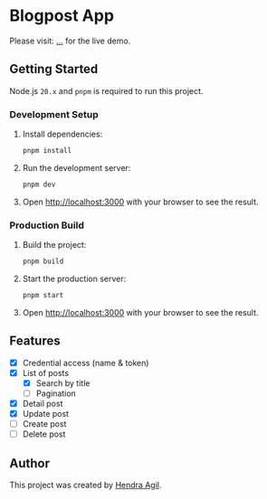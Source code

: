 # Blogpost App

Please visit: [...](...) for the live demo.

## Getting Started

Node.js `20.x` and `pnpm` is required to run this project.

### Development Setup

1. Install dependencies:

   ```bash
   pnpm install
   ```

2. Run the development server:

   ```bash
   pnpm dev
   ```

3. Open [http://localhost:3000](http://localhost:3000) with your browser to see the result.

### Production Build

1. Build the project:

   ```bash
   pnpm build
   ```

2. Start the production server:

   ```bash
   pnpm start
   ```

3. Open [http://localhost:3000](http://localhost:3000) with your browser to see the result.

## Features

- [x] Credential access (name & token)
- [x] List of posts
  - [x] Search by title
  - [ ] Pagination
- [x] Detail post
- [x] Update post
- [ ] Create post
- [ ] Delete post

## Author

This project was created by [Hendra Agil](https://hendraaagil.dev/).
